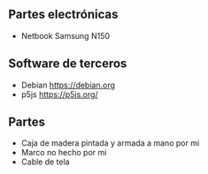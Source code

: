 ## Partes electrónicas
- Netbook Samsung N150

## Software de terceros
- Debian https://debian.org
- p5js https://p5js.org/

## Partes 
- Caja de madera pintada y armada a mano por mi
- Marco no hecho por mi
- Cable de tela
